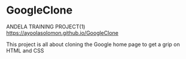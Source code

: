 GoogleClone
===========

ANDELA TRAINING PROJECT(1)
https://ayoolasolomon.github.io/GoogleClone

This project is all about cloning the Google home page to get a grip on HTML and CSS

